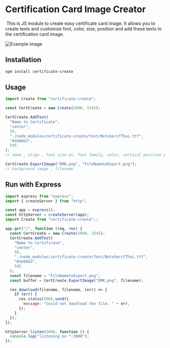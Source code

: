 # Certification Card Image Creator

​	This is JS module to create easy certificate card image. It allows you to create texts and customize font, color, size, position and add these texts to the certification card image.

![Example image](https://gallery.dmc.tv/cards/4506.png)


## Installation

```sh
npm install certificate-create
```

 

## Usage

```js
import Create from "certificate-create";

const CertCreate = new Create(2000, 1545);

CertCreate.AddText(
  "Name to Certificate",
  "center",
  50,
  "./node_modules/certificate-create/font/NotoSerifThai.ttf",
  "#1b06b3",
  595
); 
// name , align , font size pt, font family, color, vertical position px

CertCreate.ExportImage("DMK.png", "FileNametoExport.png"); 
// background image , filename

```



## Run with Express

```js
import express from "express";
import { createServer } from "http";

const app = express();
const httpServer = createServer(app);
import Create from "certificate-create";;

app.get("/", function (req, res) {
  const CertCreate = new Create(2000, 1545);
  CertCreate.AddText(
    "Name to Certificate",
    "center",
    50,
    "./node_modules/certificate-create/font/NotoSerifThai.ttf",
    "#1b06b3",
    595
  );
  const filename = "FileNametoExport.png";
  const buffer = CertCreate.ExportImage("DMK.png", filename);

  res.download(filename, filename, (err) => {
    if (err) {
      res.status(500).send({
        message: "Could not download the file. " + err,
      });
    }
  });
});

httpServer.listen(3000, function () {
  console.log("listening on *:3000");
});
```
